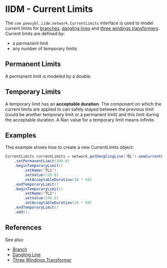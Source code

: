 # IIDM - Current Limits

The `com.powsybl.iidm.network.CurrentLimits` interface is used to model current limits for [branches](branch.md), [dangling lines](danglingLine.md)
and [three windings transformers](threeWindingsTransformer.md).
Current limits are defined by:
- a permanent limit
- any number of temporary limits

## Permanent Limits
A permanent limit is modeled by a double.

## Temporary Limits
A temporary limit has an **acceptable duration**. The component on which the current limits are applied to can safely stayed
between the previous limit (could be another temporary limit or a permanent limit) and this limit during the acceptable duration.
A Nan value for a temporary limit means infinite.

## Examples
This example shows how to create a new CurrentLimits object:
```java
CurrentLimits currentLimits = network.getDanglingLine('DL').newCurrentLimits()
    .setPermanentLimit(100.0)
    .beginTemporaryLimit()
        .setName('TL1')
        .setValue(120.0)
        .setAcceptableDuration(20 * 60)
    .endTemporaryLimit()
    .beginTemporaryLimit()
        .setName('TL2')
        .setValue(140.0)
        .setAcceptableDuration(10 * 60)
    .endTemporaryLimit()
    .add();
```

## References
See also:
- [Branch](branch.md)
- [Dangling Line](danglingLine.md)
- [Three Windings Transformer](threeWindingsTransformer.md)